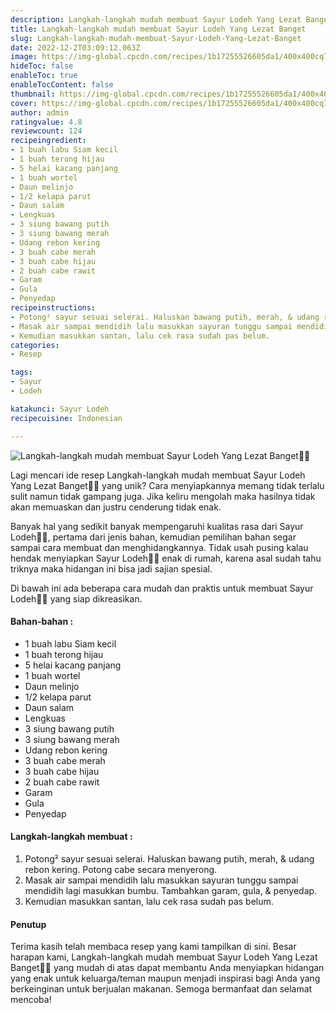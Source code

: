 ```yaml
---
description: Langkah-langkah mudah membuat Sayur Lodeh Yang Lezat Banget"
title: Langkah-langkah mudah membuat Sayur Lodeh Yang Lezat Banget
slug: Langkah-langkah-mudah-membuat-Sayur-Lodeh-Yang-Lezat-Banget
date: 2022-12-2T03:09:12.063Z
image: https://img-global.cpcdn.com/recipes/1b17255526605da1/400x400cq70/photo.jpg
hideToc: false
enableToc: true
enableTocContent: false
thumbnail: https://img-global.cpcdn.com/recipes/1b17255526605da1/400x400cq70/photo.jpg
cover: https://img-global.cpcdn.com/recipes/1b17255526605da1/400x400cq70/photo.jpg
author: admin
ratingvalue: 4.8
reviewcount: 124
recipeingredient:
- 1 buah labu Siam kecil
- 1 buah terong hijau
- 5 helai kacang panjang
- 1 buah wortel
- Daun melinjo
- 1/2 kelapa parut
- Daun salam
- Lengkuas
- 3 siung bawang putih
- 3 siung bawang merah
- Udang rebon kering
- 3 buah cabe merah
- 3 buah cabe hijau
- 2 buah cabe rawit
- Garam
- Gula
- Penyedap
recipeinstructions:
- Potong² sayur sesuai selerai. Haluskan bawang putih, merah, & udang rebon kering. Potong cabe secara menyerong.
- Masak air sampai mendidih lalu masukkan sayuran tunggu sampai mendidih lagi masukkan bumbu. Tambahkan garam, gula, & penyedap.
- Kemudian masukkan santan, lalu cek rasa sudah pas belum.
categories:
- Resep

tags:
- Sayur
- Lodeh

katakunci: Sayur Lodeh
recipecuisine: Indonesian

---
```


![Langkah-langkah mudah membuat Sayur Lodeh Yang Lezat Banget👩‍🍳](https://img-global.cpcdn.com/recipes/1b17255526605da1/400x400cq70/photo.jpg)

Lagi mencari ide resep Langkah-langkah mudah membuat Sayur Lodeh Yang Lezat Banget👩‍🍳 yang unik? Cara menyiapkannya memang tidak terlalu sulit namun tidak gampang juga. Jika keliru mengolah maka hasilnya tidak akan memuaskan dan justru cenderung tidak enak.

Banyak hal yang sedikit banyak mempengaruhi kualitas rasa dari Sayur Lodeh👩‍🍳, pertama dari jenis bahan, kemudian pemilihan bahan segar sampai cara membuat dan menghidangkannya. Tidak usah pusing kalau hendak menyiapkan Sayur Lodeh👩‍🍳 enak di rumah, karena asal sudah tahu triknya maka hidangan ini bisa jadi sajian spesial.

Di bawah ini ada beberapa cara mudah dan praktis untuk membuat Sayur Lodeh👩‍🍳 yang siap dikreasikan.

<!--inarticleads1-->

#### Bahan-bahan :

- 1 buah labu Siam kecil
- 1 buah terong hijau
- 5 helai kacang panjang
- 1 buah wortel
- Daun melinjo
- 1/2 kelapa parut
- Daun salam
- Lengkuas
- 3 siung bawang putih
- 3 siung bawang merah
- Udang rebon kering
- 3 buah cabe merah
- 3 buah cabe hijau
- 2 buah cabe rawit
- Garam
- Gula
- Penyedap

<!--inarticleads2-->

#### Langkah-langkah membuat :

1. Potong² sayur sesuai selerai. Haluskan bawang putih, merah, & udang rebon kering. Potong cabe secara menyerong.
1. Masak air sampai mendidih lalu masukkan sayuran tunggu sampai mendidih lagi masukkan bumbu. Tambahkan garam, gula, & penyedap.
1. Kemudian masukkan santan, lalu cek rasa sudah pas belum.

#### Penutup

Terima kasih telah membaca resep yang kami tampilkan di sini. Besar harapan kami, Langkah-langkah mudah membuat Sayur Lodeh Yang Lezat Banget👩‍🍳 yang mudah di atas dapat membantu Anda menyiapkan hidangan yang enak untuk keluarga/teman maupun menjadi inspirasi bagi Anda yang berkeinginan untuk berjualan makanan. Semoga bermanfaat dan selamat mencoba!